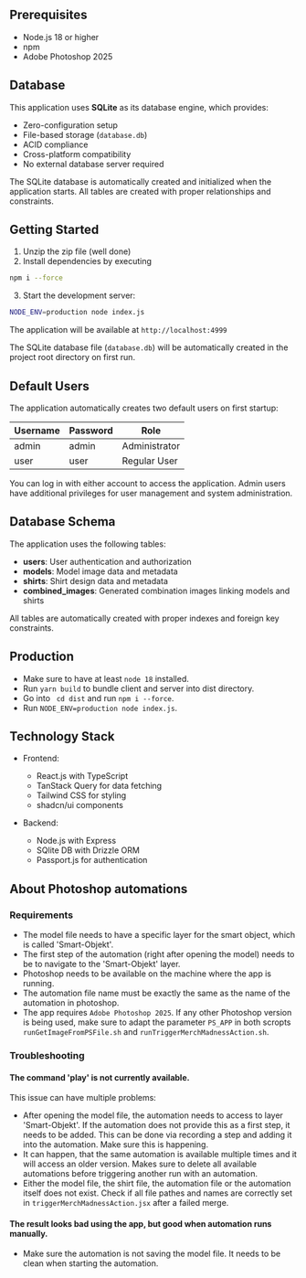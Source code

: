 ## Prerequisites

- Node.js 18 or higher
- npm
- Adobe Photoshop 2025

## Database

This application uses **SQLite** as its database engine, which provides:

- Zero-configuration setup
- File-based storage (`database.db`)
- ACID compliance
- Cross-platform compatibility
- No external database server required

The SQLite database is automatically created and initialized when the application starts. All tables are created with proper relationships and constraints.

## Getting Started

1. Unzip the zip file (well done)
2. Install dependencies by executing

```bash
npm i --force
```

3. Start the development server:

```bash
NODE_ENV=production node index.js
```

The application will be available at `http://localhost:4999`

The SQLite database file (`database.db`) will be automatically created in the project root directory on first run.

## Default Users

The application automatically creates two default users on first startup:

| Username | Password | Role          |
| -------- | -------- | ------------- |
| admin    | admin    | Administrator |
| user     | user     | Regular User  |

You can log in with either account to access the application. Admin users have additional privileges for user management and system administration.

## Database Schema

The application uses the following tables:

- **users**: User authentication and authorization
- **models**: Model image data and metadata
- **shirts**: Shirt design data and metadata
- **combined_images**: Generated combination images linking models and shirts

All tables are automatically created with proper indexes and foreign key constraints.

## Production

- Make sure to have at least `node 18` installed.
- Run `yarn build` to bundle client and server into dist directory.
- Go into ` cd dist` and run `npm i --force`.
- Run `NODE_ENV=production node index.js`.

## Technology Stack

- Frontend:

  - React.js with TypeScript
  - TanStack Query for data fetching
  - Tailwind CSS for styling
  - shadcn/ui components

- Backend:
  - Node.js with Express
  - SQlite DB with Drizzle ORM
  - Passport.js for authentication

## About Photoshop automations

### Requirements

- The model file needs to have a specific layer for the smart object, which is called 'Smart-Objekt'.
- The first step of the automation (right after opening the model) needs to be to navigate to the 'Smart-Objekt' layer.
- Photoshop needs to be available on the machine where the app is running.
- The automation file name must be exactly the same as the name of the automation in photoshop.
- The app requires `Adobe Photoshop 2025`. If any other Photoshop version is being used, make sure to adapt the parameter `PS_APP` in both scropts `runGetImageFromPSFile.sh` and `runTriggerMerchMadnessAction.sh`.

### Troubleshooting

#### The command 'play' is not currently available.

This issue can have multiple problems:

- After opening the model file, the automation needs to access to layer 'Smart-Objekt'. If the automation
  does not provide this as a first step, it needs to be added. This can be done via recording a step and adding it
  into the automation. Make sure this is happening.
- It can happen, that the same automation is available multiple times and it will access an older version. Makes sure to
  delete all available automations before triggering another run with an automation.
- Either the model file, the shirt file, the automation file or the automation itself does not exist. Check if all file pathes and names are correctly set in `triggerMerchMadnessAction.jsx` after a failed merge.

#### The result looks bad using the app, but good when automation runs manually.

- Make sure the automation is not saving the model file. It needs to be clean when starting the automation.
